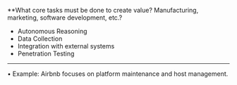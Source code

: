 
**What core tasks must be done to create value? Manufacturing, marketing, software development, etc.?
- Autonomous Reasoning
- Data Collection
- Integration with external systems
- Penetration Testing
---
• Example: Airbnb focuses on platform maintenance and host management.